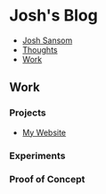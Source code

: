 # Josh's Blog

- [Josh Sansom](/)
- [Thoughts](/thoughts/)
- [Work](/work/)

## Work

### Projects

- [My Website](/work/projects/my-website/)

### Experiments

### Proof of Concept
